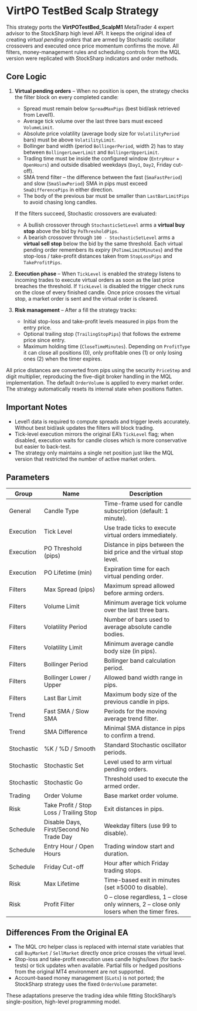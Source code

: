 # VirtPO TestBed Scalp Strategy

This strategy ports the **VirtPOTestBed_ScalpM1** MetaTrader 4 expert advisor to the StockSharp high level API. It keeps the original idea of creating *virtual pending orders* that are armed by Stochastic oscillator crossovers and executed once price momentum confirms the move. All filters, money-management rules and scheduling controls from the MQL version were replicated with StockSharp indicators and order methods.

## Core Logic

1. **Virtual pending orders** – When no position is open, the strategy checks the filter block on every completed candle:
   * Spread must remain below `SpreadMaxPips` (best bid/ask retrieved from Level1).
   * Average tick volume over the last three bars must exceed `VolumeLimit`.
   * Absolute price volatility (average body size for `VolatilityPeriod` bars) must be above `VolatilityLimit`.
   * Bollinger band width (period `BollingerPeriod`, width 2) has to stay between `BollingerLowerLimit` and `BollingerUpperLimit`.
   * Trading time must be inside the configured window (`EntryHour` + `OpenHours`) and outside disabled weekdays (`Day1`, `Day2`, Friday cut-off).
   * SMA trend filter – the difference between the fast (`SmaFastPeriod`) and slow (`SmaSlowPeriod`) SMA in pips must exceed `SmaDifferencePips` in either direction.
   * The body of the previous bar must be smaller than `LastBarLimitPips` to avoid chasing long candles.

   If the filters succeed, Stochastic crossovers are evaluated:
   * A bullish crossover through `StochasticSetLevel` arms a **virtual buy stop** above the bid by `PoThresholdPips`.
   * A bearish crossover through `100 - StochasticSetLevel` arms a **virtual sell stop** below the bid by the same threshold.
   Each virtual pending order remembers its expiry (`PoTimeLimitMinutes`) and the stop-loss / take-profit distances taken from `StopLossPips` and `TakeProfitPips`.

2. **Execution phase** – When `TickLevel` is enabled the strategy listens to incoming trades to execute virtual orders as soon as the last price breaches the threshold. If `TickLevel` is disabled the trigger check runs on the close of every finished candle. Once price crosses the virtual stop, a market order is sent and the virtual order is cleared.

3. **Risk management** – After a fill the strategy tracks:
   * Initial stop-loss and take-profit levels measured in pips from the entry price.
   * Optional trailing stop (`TrailingStopPips`) that follows the extreme price since entry.
   * Maximum holding time (`CloseTimeMinutes`). Depending on `ProfitType` it can close all positions (0), only profitable ones (1) or only losing ones (2) when the timer expires.

All price distances are converted from pips using the security `PriceStep` and digit multiplier, reproducing the five-digit broker handling in the MQL implementation. The default `OrderVolume` is applied to every market order. The strategy automatically resets its internal state when positions flatten.

## Important Notes

* Level1 data is required to compute spreads and trigger levels accurately. Without best bid/ask updates the filters will block trading.
* Tick-level execution mirrors the original EA’s `TickLevel` flag; when disabled, execution waits for candle closes which is more conservative but easier to back-test.
* The strategy only maintains a single net position just like the MQL version that restricted the number of active market orders.

## Parameters

| Group | Name | Description |
| --- | --- | --- |
| General | Candle Type | Time-frame used for candle subscription (default: 1 minute). |
| Execution | Tick Level | Use trade ticks to execute virtual orders immediately. |
| Execution | PO Threshold (pips) | Distance in pips between the bid price and the virtual stop level. |
| Execution | PO Lifetime (min) | Expiration time for each virtual pending order. |
| Filters | Max Spread (pips) | Maximum spread allowed before arming orders. |
| Filters | Volume Limit | Minimum average tick volume over the last three bars. |
| Filters | Volatility Period | Number of bars used to average absolute candle bodies. |
| Filters | Volatility Limit | Minimum average candle body size (in pips). |
| Filters | Bollinger Period | Bollinger band calculation period. |
| Filters | Bollinger Lower / Upper | Allowed band width range in pips. |
| Filters | Last Bar Limit | Maximum body size of the previous candle in pips. |
| Trend | Fast SMA / Slow SMA | Periods for the moving average trend filter. |
| Trend | SMA Difference | Minimal SMA distance in pips to confirm a trend. |
| Stochastic | %K / %D / Smooth | Standard Stochastic oscillator periods. |
| Stochastic | Stochastic Set | Level used to arm virtual pending orders. |
| Stochastic | Stochastic Go | Threshold used to execute the armed order. |
| Trading | Order Volume | Base market order volume. |
| Risk | Take Profit / Stop Loss / Trailing Stop | Exit distances in pips. |
| Schedule | Disable Days, First/Second No Trade Day | Weekday filters (use 99 to disable). |
| Schedule | Entry Hour / Open Hours | Trading window start and duration. |
| Schedule | Friday Cut-off | Hour after which Friday trading stops. |
| Risk | Max Lifetime | Time-based exit in minutes (set ≥5000 to disable). |
| Risk | Profit Filter | 0 – close regardless, 1 – close only winners, 2 – close only losers when the timer fires. |

## Differences From the Original EA

* The MQL `CPO` helper class is replaced with internal state variables that call `BuyMarket` / `SellMarket` directly once price crosses the virtual level.
* Stop-loss and take-profit execution uses candle highs/lows (for back-tests) or tick updates when available. Partial fills or hedged positions from the original MT4 environment are not supported.
* Account-based money management (`GLots`) is not ported; the StockSharp strategy uses the fixed `OrderVolume` parameter.

These adaptations preserve the trading idea while fitting StockSharp’s single-position, high-level programming model.
